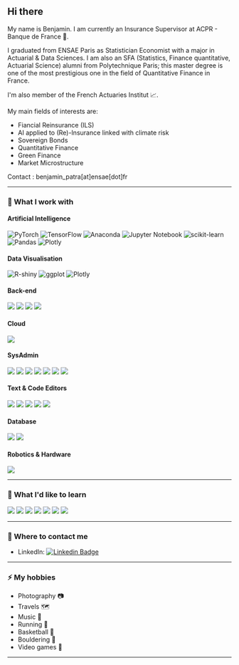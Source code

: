 ## Hi there <img src="https://raw.githubusercontent.com/benjaminpatra/benjaminpatra/main/wave.gif" width="10px">

My name is Benjamin. I am currently an Insurance Supervisor at ACPR - Banque de France 🏦.

I graduated from ENSAE Paris as Statistician Economist with a major in Actuarial & Data Sciences. I am also an SFA (Statistics, Finance quantitative, Actuarial Science) alumni from Polytechnique Paris; this master degree is one of the most prestigious one in the field of Quantitative Finance in France. 

I'm also member of the French Actuaries Institut 📈.

My main fields of interests are:
- Fiancial Reinsurance (ILS)
- AI applied to (Re)-Insurance linked with climate risk
- Sovereign Bonds
- Quantitative Finance 
- Green Finance
- Market Microstructure

Contact : benjamin_patra[at]ensae[dot]fr

---
### 🔭 What I work with 

#### Artificial Intelligence 

![PyTorch](https://img.shields.io/badge/DL-PyTorch-EE4C2C?style=flat&logo=PyTorch&logoColor=white)
![TensorFlow](https://img.shields.io/badge/DL-TensorFlow-FF6F00?style=flat&logo=TensorFlow&logoColor=white)
![Anaconda](https://img.shields.io/badge/ML-Anaconda-%2344A833.svg?style=flat&logo=anaconda&logoColor=white&color=green)
![Jupyter Notebook](https://img.shields.io/badge/ML-Jupyter-%23FA0F00.svg?style=flat&logo=jupyter&logoColor=white&color=orange)
![scikit-learn](https://img.shields.io/badge/ML-Scikit--learn-%23F7931E.svg?style=flat&logo=Scikit-learn&logoColor=white)
![Pandas](https://img.shields.io/badge/ML-Pandas-%23150458.svg?style=flat&logo=Pandas&logoColor=white)
![Plotly](https://img.shields.io/badge/Viz-Plotly-%233F4F75.svg?style=flat&logo=Plotly&logoColor=white)

#### Data Visualisation

![R-shiny](https://img.shields.io/badge/Shiny-shinyapps.io-blue?style=flat&labelColor=white&logo=RStudio&logoColor=blue)
![ggplot](https://img.shields.io/badge/ggplot2.svg?style=flat&logo=Plotly&logoColor=white)
![Plotly](https://img.shields.io/badge/Viz-Plotly-%233F4F75.svg?style=flat&logo=Plotly&logoColor=white)



#### Back-end

![](https://img.shields.io/badge/Code-Python-informational?style=flat&logo=python&logoColor=white&color=3675aa)
![](https://img.shields.io/badge/Code-R-informational?style=flat&logo=R&logoColor=white&color=A8A4A3)
![](https://img.shields.io/badge/Tools-FastAPI-informational?style=flat&logo=fastapi&logoColor=white&color=009688)
![](https://img.shields.io/badge/Tools-Flask-informational?style=flat&logo=flask&logoColor=white&color=black)


#### Cloud

![](https://img.shields.io/badge/Cloud-Heroku-informational?style=flat&logo=heroku&logoColor=white&color=430098)

#### SysAdmin

![](https://img.shields.io/badge/Tools-Docker-informational?style=flat&logo=docker&logoColor=white&color=2496ED)
![](https://img.shields.io/badge/Tools-Git-informational?style=flat&logo=git&logoColor=white&color=35495e)
![](https://img.shields.io/badge/Tools-Ansible-informational?style=flat&logo=ansible&logoColor=white&color=CC342D)
![](https://img.shields.io/badge/Shell-Bash-informational?style=flat&logo=gnu-bash&logoColor=white&color=4A4A55)
![](https://img.shields.io/badge/OS-Linux-informational?style=flat&logo=linux&logoColor=white&color=black)
![](https://img.shields.io/badge/OS-MacOS-informational?style=flat&logo=apple&logoColor=white&color=white)
![](https://img.shields.io/badge/OS-Windows-informational?style=flat&logo=windows&logoColor=white&color=blue)

#### Text & Code Editors

![](https://img.shields.io/badge/Editor-PyCharm-informational?style=flat&logo=pycharm&logoColor=white&color=green)
![](https://img.shields.io/badge/Editor-IntelliJ_IDEA-informational?style=flat&logo=intellij-idea&logoColor=white&color=purple)
![](https://img.shields.io/badge/Editor-VSCode-informational?style=flat&logo=visual-studio-code&logoColor=white&color=1182c2)
![](https://img.shields.io/badge/Editor-LaTeX-informational?style=flat&logo=latex&logoColor=white&color=008080)
![](https://img.shields.io/badge/Editor-Markdown-informational?style=flat&logo=markdown&logoColor=white&color=404D59)

#### Database

![](https://img.shields.io/badge/DB-SQLite-informational?style=flat&logo=sqlite&logoColor=white&color=07405e)
![](https://img.shields.io/badge/DB-Mongo_DB-informational?style=flat&logo=mongodb&logoColor=white&color=4ea94b)

#### Robotics & Hardware

![](https://img.shields.io/badge/Toy-Raspberry_Pi-informational?style=flat&logo=Raspberry-Pi&logoColor=white&color=C51A4A)

---
### 🌱 What I'd like to learn

![](https://img.shields.io/badge/Code-Golang-informational?style=flat&logo=go&logoColor=white&color=00add8)
![](https://img.shields.io/badge/Code-Java-informational?style=flat&logo=java&logoColor=white&color=orange)
![](https://img.shields.io/badge/Code-C%2B%2B-informational?style=flat&logo=c%2B%2B&logoColor=white&color=00599C)
![](https://img.shields.io/badge/Tools-Kubernetes-informational?style=flat&logo=kubernetes&logoColor=white&color=316ce6)
![](https://img.shields.io/badge/Web-Angular-informational?style=flat&logo=angular&logoColor=white&color=DD0031)
![](https://img.shields.io/badge/Tools-Node.JS-informational?style=flat&logo=node.js&logoColor=white&color=43853D)
![](https://img.shields.io/badge/Data-PostgreSQL-informational?style=flat&logo=postgresql&logoColor=white&color=2bbc8a)


---
### 💬 Where to contact me 

- LinkedIn: [![Linkedin Badge](https://img.shields.io/badge/-benjamin_patra-blue?style=flat&logo=Linkedin&logoColor=white&link=https://www.linkedin.com/in/benjamin-patra/)](https://www.linkedin.com/in/benjamin-patra/)
---
### ⚡ My hobbies

- Photography 📷
- Travels 🗺
- Music 🎹
- Running 🏃‍
- Basketball 🏀
- Bouldering 🧗
- Video games 👾
---
